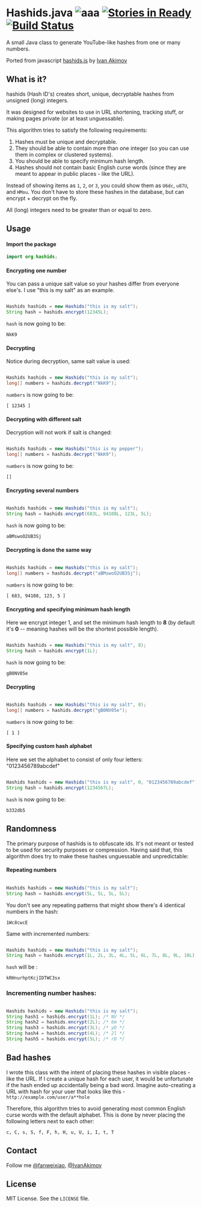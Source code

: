 # Hashids.java ![aaa](http://img.shields.io/badge/hashids--java-1.0.0-ff69b4.svg)  [![Stories in Ready](https://badge.waffle.io/jiecao-fm/hashids-java.png?label=ready&title=Ready)](https://waffle.io/jiecao-fm/hashids-java) [![Build Status](https://drone.io/github.com/jiecao-fm/hashids-java/status.png)](https://drone.io/github.com/jiecao-fm/hashids-java/latest)

A small Java class to generate YouTube-like hashes from one or many numbers.

Ported from javascript [hashids.js](https://github.com/ivanakimov/hashids.js) by [Ivan Akimov](https://github.com/ivanakimov)

## What is it?

hashids (Hash ID's) creates short, unique, decryptable hashes from unsigned (long) integers.

It was designed for websites to use in URL shortening, tracking stuff, or making pages private (or at least unguessable).

This algorithm tries to satisfy the following requirements:

1. Hashes must be unique and decryptable.
2. They should be able to contain more than one integer (so you can use them in complex or clustered systems).
3. You should be able to specify minimum hash length.
4. Hashes should not contain basic English curse words (since they are meant to appear in public places - like the URL).

Instead of showing items as `1`, `2`, or `3`, you could show them as `U6dc`, `u87U`, and `HMou`.
You don't have to store these hashes in the database, but can encrypt + decrypt on the fly.

All (long) integers need to be greater than or equal to zero.

## Usage

#### Import the package

```java
import org.hashids;
```

#### Encrypting one number

You can pass a unique salt value so your hashes differ from everyone else's. I use "this is my salt" as an example.

```java

Hashids hashids = new Hashids("this is my salt");
String hash = hashids.encrypt(12345L);
```

`hash` is now going to be:

	NkK9

#### Decrypting

Notice during decryption, same salt value is used:

```java

Hashids hashids = new Hashids("this is my salt");
long[] numbers = hashids.decrypt("NkK9");
```

`numbers` is now going to be:

	[ 12345 ]

#### Decrypting with different salt

Decryption will not work if salt is changed:

```java

Hashids hashids = new Hashids("this is my pepper");
long[] numbers = hashids.decrypt("NkK9");
```

`numbers` is now going to be:

	[]

#### Encrypting several numbers

```java

Hashids hashids = new Hashids("this is my salt");
String hash = hashids.encrypt(683L, 94108L, 123L, 5L);
```

`hash` is now going to be:

	aBMswoO2UB3Sj

#### Decrypting is done the same way

```java

Hashids hashids = new Hashids("this is my salt");
long[] numbers = hashids.decrypt("aBMswoO2UB3Sj");
```

`numbers` is now going to be:

	[ 683, 94108, 123, 5 ]

#### Encrypting and specifying minimum hash length

Here we encrypt integer 1, and set the minimum hash length to **8** (by default it's **0** -- meaning hashes will be the shortest possible length).

```java

Hashids hashids = new Hashids("this is my salt", 8);
String hash = hashids.encrypt(1L);
```

`hash` is now going to be:

	gB0NV05e

#### Decrypting

```java

Hashids hashids = new Hashids("this is my salt", 8);
long[] numbers = hashids.decrypt("gB0NV05e");
```

`numbers` is now going to be:

	[ 1 ]

#### Specifying custom hash alphabet

Here we set the alphabet to consist of only four letters: "0123456789abcdef"

```java

Hashids hashids = new Hashids("this is my salt", 0, "0123456789abcdef");
String hash = hashids.encrypt(1234567L);
```

`hash` is now going to be:

	b332db5

## Randomness

The primary purpose of hashids is to obfuscate ids. It's not meant or tested to be used for security purposes or compression.
Having said that, this algorithm does try to make these hashes unguessable and unpredictable:

#### Repeating numbers

```java

Hashids hashids = new Hashids("this is my salt");
String hash = hashids.encrypt(5L, 5L, 5L, 5L);
```

You don't see any repeating patterns that might show there's 4 identical numbers in the hash:

	1Wc8cwcE

Same with incremented numbers:

```java

Hashids hashids = new Hashids("this is my salt");
String hash = hashids.encrypt(1L, 2L, 3L, 4L, 5L, 6L, 7L, 8L, 9L, 10L);
```

`hash` will be :

	kRHnurhptKcjIDTWC3sx

### Incrementing number hashes:

```java

Hashids hashids = new Hashids("this is my salt");
String hash1 = hashids.encrypt(1L); /* NV */
String hash2 = hashids.encrypt(2L); /* 6m */
String hash3 = hashids.encrypt(3L); /* yD */
String hash4 = hashids.encrypt(4L); /* 2l */
String hash5 = hashids.encrypt(5L); /* rD */
```

## Bad hashes

I wrote this class with the intent of placing these hashes in visible places - like the URL. If I create a unique hash for each user, it would be unfortunate if the hash ended up accidentally being a bad word. Imagine auto-creating a URL with hash for your user that looks like this - `http://example.com/user/a**hole`

Therefore, this algorithm tries to avoid generating most common English curse words with the default alphabet. This is done by never placing the following letters next to each other:

	c, C, s, S, f, F, h, H, u, U, i, I, t, T

## Contact

Follow me [@fanweixiao](https://twitter.com/fanweixiao), [@IvanAkimov](http://twitter.com/ivanakimov)

## License

MIT License. See the `LICENSE` file.
